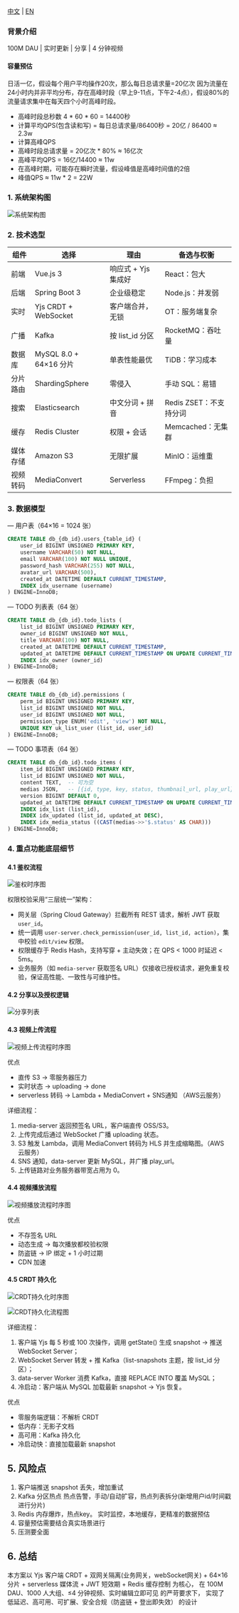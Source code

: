 [中文](README.md) | [EN](README_EN.MD)

### 背景介绍
100M DAU | 实时更新 | 分享 | 4 分钟视频

#### 容量预估
日活一亿，假设每个用户平均操作20次，那么每日总请求量=20亿次
因为流量在24小时内并非平均分布，存在高峰时段（早上9-11点，下午2-4点），假设80%的流量请求集中在每天四个小时高峰时段。
- 高峰时段总秒数 4 * 60 * 60 = 14400秒
- 计算平均QPS(包含读和写) = 每日总请求量/86400秒 = 20亿 / 86400 ≈ 2.3w
- 计算高峰QPS
 - 高峰时段总请求量 = 20亿次 * 80% ≈ 16亿次
 - 高峰平均QPS = 16亿/14400 ≈ 11w
- 在高峰时期，可能存在瞬时流量，假设峰值是高峰时间值的2倍
 - 峰值QPS ≈ 11w * 2 = 22W


### 1. 系统架构图

![系统架构图](imags/architecture.png)


### 2. 技术选型

| 组件 | 选择 | 理由 | 备选与权衡 |
| --- | --- | --- | --- |
| 前端 | Vue.js 3 | 响应式 + Yjs 集成好 | React：包大 |
| 后端 | Spring Boot 3 | 企业级稳定 | Node.js：并发弱 |
| 实时 | Yjs CRDT + WebSocket | 客户端合并，无锁 | OT：服务端复杂 |
| 广播 | Kafka | 按 list_id 分区 | RocketMQ：吞吐量 |
| 数据库 | MySQL 8.0 + 64×16 分片 | 单表性能最优 | TiDB：学习成本 |
| 分片路由 | ShardingSphere | 零侵入 | 手动 SQL：易错 |
| 搜索 | Elasticsearch | 中文分词 + 拼音 | Redis ZSET：不支持分词 |
| 缓存 | Redis Cluster | 权限 + 会话 | Memcached：无集群 |
| 媒体存储 | Amazon S3 | 无限扩展 | MinIO：运维重 |
| 视频转码 | MediaConvert | Serverless | FFmpeg：负担 |

### 3. 数据模型

— 用户表（64×16 = 1024 张）
```sql
CREATE TABLE db_{db_id}.users_{table_id} (
    user_id BIGINT UNSIGNED PRIMARY KEY,
    username VARCHAR(50) NOT NULL,
    email VARCHAR(100) NOT NULL UNIQUE,
    password_hash VARCHAR(255) NOT NULL,
    avatar_url VARCHAR(500),
    created_at DATETIME DEFAULT CURRENT_TIMESTAMP,
    INDEX idx_username (username)
) ENGINE=InnoDB;
```

— TODO 列表表（64 张）
```sql
CREATE TABLE db_{db_id}.todo_lists (
    list_id BIGINT UNSIGNED PRIMARY KEY,
    owner_id BIGINT UNSIGNED NOT NULL,
    title VARCHAR(100) NOT NULL,
    created_at DATETIME DEFAULT CURRENT_TIMESTAMP,
    updated_at DATETIME DEFAULT CURRENT_TIMESTAMP ON UPDATE CURRENT_TIMESTAMP,
    INDEX idx_owner (owner_id)
) ENGINE=InnoDB;
```

— 权限表（64 张）
```sql
CREATE TABLE db_{db_id}.permissions (
    perm_id BIGINT UNSIGNED PRIMARY KEY,
    list_id BIGINT UNSIGNED NOT NULL,
    user_id BIGINT UNSIGNED NOT NULL,
    permission_type ENUM('edit', 'view') NOT NULL,
    UNIQUE KEY uk_list_user (list_id, user_id)
) ENGINE=InnoDB;
```

— TODO 事项表（64 张）
```sql
CREATE TABLE db_{db_id}.todo_items (
    item_id BIGINT UNSIGNED PRIMARY KEY,
    list_id BIGINT UNSIGNED NOT NULL,
    content TEXT,  -- 可为空
    medias JSON,   -- [{id, type, key, status, thumbnail_url, play_url}]
    version BIGINT DEFAULT 0,
    updated_at DATETIME DEFAULT CURRENT_TIMESTAMP ON UPDATE CURRENT_TIMESTAMP,
    INDEX idx_list (list_id),
    INDEX idx_updated (list_id, updated_at DESC),
    INDEX idx_media_status ((CAST(medias->>'$.status' AS CHAR)))
) ENGINE=InnoDB;
```

### 4. 重点功能底层细节

#### 4.1 鉴权流程

![鉴权时序图](imags/check_permission.png)


权限校验采用“三层统一”架构：

- 网关层（Spring Cloud Gateway）拦截所有 REST 请求，解析 JWT 获取 `user_id`。
- 统一调用 `user-server.check_permission(user_id, list_id, action)`，集中校验 `edit/view` 权限。
- 权限缓存于 Redis Hash，支持写穿 + 主动失效；在 QPS < 1000 时延迟 < 5ms。
- 业务服务（如 `media-server` 获取签名 URL）仅接收已授权请求，避免重复校验，保证高性能、一致性与可维护性。

#### 4.2 分享以及授权逻辑

![分享列表](imags/share.png)



#### 4.3 视频上传流程
![视频上传流程时序图](imags/uploadvideo.png)


优点
- 直传 S3 → 零服务器压力
- 实时状态 → uploading → done
- serverless 转码 → Lambda + MediaConvert + SNS通知  （AWS云服务）

详细流程：
1. media-server 返回预签名 URL，客户端直传 OSS/S3。
2. 上传完成后通过 WebSocket 广播 uploading 状态。
3. S3 触发 Lambda，调用 MediaConvert 转码为 HLS 并生成缩略图。（AWS 云服务）
4. SNS 通知，data-server 更新 MySQL，并广播 play_url。
5. 上传链路对业务服务器带宽占用为 0。

#### 4.4 视频播放流程

![视频播放流程时序图](imags/lookvideo1.png)

优点
- 不存签名 URL 
- 动态生成 → 每次播放都校验权限
- 防盗链 → IP 绑定 + 1 小时过期
- CDN 加速 

#### 4.5 CRDT 持久化

![CRDT持久化时序图](imags/crdt-update.png)

![CRDT持久化流程图](imags/crdt-update-flow.png)

详细流程：

1. 客户端 Yjs 每 5 秒或 100 次操作，调用 getState() 生成 snapshot → 推送 WebSocket Server；
2. WebSocket Server 转发 + 推 Kafka（list-snapshots 主题，按 list_id 分区）；
3. data-server Worker 消费 Kafka，直接 REPLACE INTO 覆盖 MySQL；
4. 冷启动：客户端从 MySQL 加载最新 snapshot → Yjs 恢复。 

优点
- 零服务端逻辑：不解析 CRDT
- 低内存：无影子文档
- 高可用：Kafka 持久化
- 冷启动快：直接加载最新 snapshot

## 5. 风险点

1. 客户端推送 snapshot 丢失，增加重试
2. Kafka 分区热点
   热点告警，手动/自动扩容，热点列表拆分(新增用户id/时间戳进行分片)
3. Redis 内存爆炸，热点key。
   实时监控，本地缓存，更精准的数据预估
4. 容量预估需要结合真实场景进行
5. 压测要全面


## 6. 总结
本方案以 Yjs 客户端 CRDT + 双网关隔离(业务网关，webSocket网关) + 64×16 分片 + serverless 媒体流 + JWT 短效期 + Redis 缓存控制 为核心，
在 100M DAU、1000 人大组、≤4 分钟视频、实时编辑立即可见 的严苛要求下，
实现了 低延迟、高可用、可扩展、安全合规（防盗链 + 登出即失效） 的设计



